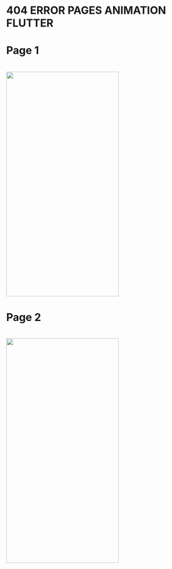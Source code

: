 # 404 ERROR PAGES ANIMATION FLUTTER
<p align="center">
<h1>Page 1<h1>
<img src="https://user-images.githubusercontent.com/91384732/176659107-b70a08fc-65d5-4970-a8b0-ea5b5689f00b.png" width="300" height="600" />
<h1>Page 2<h1>
<img src="https://user-images.githubusercontent.com/91384732/176659117-3d381154-8f10-415b-a24f-94305ea41f42.png" width="300" height="600" />
</p>

